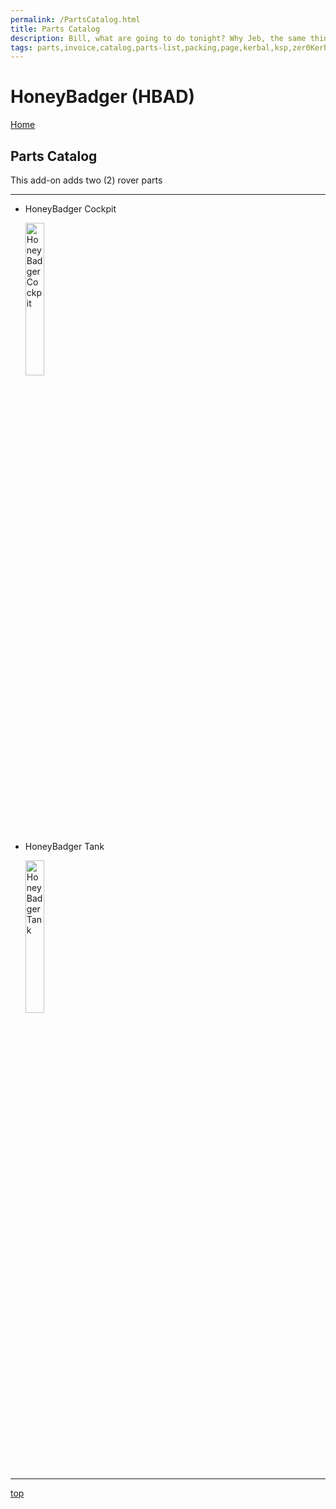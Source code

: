 ```yaml
---
permalink: /PartsCatalog.html
title: Parts Catalog
description: Bill, what are going to do tonight? Why Jeb, the same thing we do every night, Take over the world!
tags: parts,invoice,catalog,parts-list,packing,page,kerbal,ksp,zer0Kerbal,zedK
---
```


<!-- PartsCatalog.md v1.1.4.0
HoneyBadger (HBAD)
created: 01 Feb 2022
updated: 15 May 2022 -->

<script src="https://kit.fontawesome.com/0ea5493613.js" crossorigin="anonymous"></script>
<i class="fa-solid fa-explosion fa-beat-fade fa-3x" style="--fa-beat-fade-opacity: 0.1; --fa-beat-fade-scale: 1.25;color: #FF7E03" ></i>

# HoneyBadger (HBAD)

[Home](./index.md)

## Parts Catalog

This add-on adds two (2) rover parts

---

* HoneyBadger Cockpit

  <img src="https://raw.githubusercontent.com/zer0Kerbal/HoneyBadger/master/GameData/HoneyBadger/Parts/%40thumbs/hbad-cockpit_icon.png" alt="HoneyBadger Cockpit" width="25%" height="25%" />

* HoneyBadger Tank

  <img src="https://raw.githubusercontent.com/zer0Kerbal/HoneyBadger/master/GameData/HoneyBadger/Parts/%40thumbs/hbad-tank_icon.png" alt="HoneyBadger Tank" width="25%" height="25%" />

---

[top](#Parts-Catalog)

<!-- this file CC BY-ND 4.0 by zer0Kerbal -->